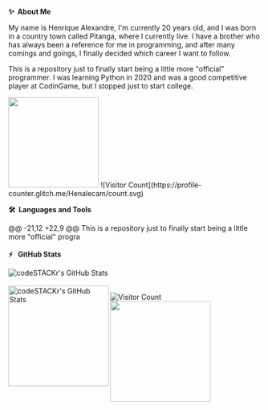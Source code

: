 **✨&nbsp;&nbsp;About&nbsp;Me**

My name is Henrique Alexandre, I'm currently 20 years old, and I was born in a country town called Pitanga, where I currently live. I have a brother who has always been a reference for me in programming, and after many comings and goings, I finally decided which career I want to follow.

This is a repository just to finally start being a little more "official" programmer. I was learning Python in 2020 and was a good competitive player at CodinGame, but I stopped just to start college.

<img height="180em" src="https://github-readme-stats.vercel.app/api/top-langs/?username=henalecam&layout=compact&langs_count=16&theme=radical&hide=jupyter%20notebook"/>
![Visitor Count](https://profile-counter.glitch.me/Henalecam/count.svg)


**🛠️&nbsp;&nbsp;Languages&nbsp;and&nbsp;Tools**

@@ -21,12 +22,9 @@ This is a repository just to finally start being a little more "official" progra
</br></br>
**:zap:&nbsp;&nbsp; GitHub Stats**

<img align="left" alt="codeSTACKr's GitHub Stats" src="https://github-readme-stats.vercel.app/api?username=Henalecam&show_icons=true&hide_border=false&title_color=ff652f&icon_color=FFE400&bg_color=09131B&text_color=ffffff&border_color=0c1a25" />

</br></br>
<img height="200em" align="left" alt="codeSTACKr's GitHub Stats" src="https://github-readme-stats.vercel.app/api?username=Henalecam&show_icons=true&hide_border=false&title_color=ff652f&icon_color=FFE400&bg_color=09131B&text_color=ffffff&border_color=0c1a25" />

![Visitor Count](https://profile-counter.glitch.me/Henalecam/count.svg)
<img height="200em" src="https://github-readme-stats.vercel.app/api/top-langs/?username=henalecam&layout=compact&langs_count=8&theme=radical&hide=jupyter%20notebook"/>

</br></br>

